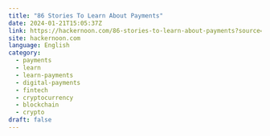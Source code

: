 ```yaml
---
title: "86 Stories To Learn About Payments"
date: 2024-01-21T15:05:37Z
link: https://hackernoon.com/86-stories-to-learn-about-payments?source=rss&utm_medium=RSS&utm_source=news.12bit.vn
site: hackernoon.com
language: English
category:
  - payments
  - learn
  - learn-payments
  - digital-payments
  - fintech
  - cryptocurrency
  - blockchain
  - crypto
draft: false
---
```

